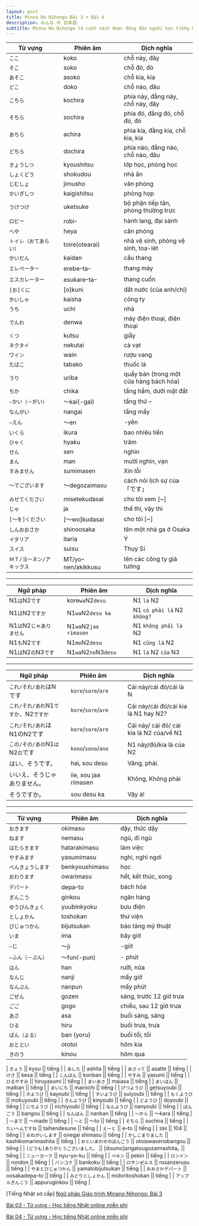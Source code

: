 ```yaml
---
layout: post
title: Minna No Nihongo Bài 3 + Bài 4
description: みんな の 日本語
subtitle: Minna No Nihongo là cuốn sách được đông đảo người học tiếng Nhật lựa chọn khi mới bắt đầu.
---
```


| Từ vựng || Phiên âm || Dịch nghĩa |
| -- | -- | -- | -- | -- |
| `ここ` || koko || chỗ này, đây |
| `そこ` || soko || chỗ đó, đó |
| `あそこ` || asoko || chỗ kia, kia |
| `どこ` || doko || chỗ nào, đâu |
| `こちら` || kochira || phía này, đằng này, chỗ này, đây |
| `そちら` || sochira || phía đó, đằng đó, chỗ đó, đó |
| `あちら` || achira  || phía kia, đằng kia, chỗ kia, kia |
| `どちら` || dochira || phía nào, đằng nào, chỗ nào, đâu |
| `きょうしつ` || kyoushitsu || lớp học, phòng học |
| `しょくどう` || shokudou || nhà ăn |
| `じむしょ` || jimusho || văn phòng |
| `かいぎしつ` || kaigishitsu || phòng họp |
| `うけつけ` || uketsuke || bộ phận tiếp tân, phòng thường trực |
| `ロビー` || robiｰ || hành lang, đại sảnh |
| `へや` || heya || căn phòng |
| `トイレ（おてあらい）` || toire(otearai) || nhà vệ sinh, phòng vệ sinh, toa-lét |
| `かいだん` || kaidan || cầu thang |
| `エレベーター` || erebeｰtaｰ || thang máy |
| `エスカレーター` || esukareｰtaｰ || thang cuốn |
| `[お]くに` || [o]kuni || đất nước (của anh/chị) |
| `かいしゃ` || kaisha || công ty |
| `うち` || uchi || nhà |
| `でんわ` || denwa || máy điện thoại, điện thoại |
| `くつ` || kutsu || giầy |
| `ネクタイ` || nekutai || cà vạt |
| `ワイン` || wain || rượu vang |
| `たばこ` || tabako || thuốc lá |
| `うり` || uriba || quầy bán (trong một cửa hàng bách hóa) |
| `ちか` || chika || tầng hầm, dưới mặt đất |
| `―かい（－がい）` || ～kai(-gai) || tầng thứ – |
| `なんがい` || nangai || tầng mấy |
| `―えん` || ～en || -yên |
| `いくら` || ikura || bao nhiêu tiền |
| `ひゃく` || hyaku || trăm |
| `せん` || sen || nghìn |
| `まん` || man || mười nghìn, vạn |
| `すみません` || sumimasen || Xin lỗi |
| `～でございます` || ～degozaimasu || cách nói lịch sự của 「です」 |
| `みせてください` || misetekudasai || cho tôi xem [~] |
| `じゃ` || ja || thế thì, vậy thì |
| `[～を]ください` || [～wo]kudasai || cho tôi [~] |
| `しんおおさか` || shinoosaka || tên một nhà ga ở Osaka |
| `イタリア` || itaria || Ý |
| `スイス` || suisu || Thụy Sĩ |
| `ＭＴ/ヨーネン/アキックス	` || MT/yoｰnen/akikkusu || tên các công ty giả tưởng |


-----

| Ngữ pháp || Phiên âm || Dịch nghĩa |
| -- | -- | -- | -- | -- |
| N1`は`N2`です` || kore`wa`N2`desu` || N1 `là` N2 |
| N1`は`N2`ですか` || N1`wa`N2`desu ka` || N1 `có phải là` N2 `không?` |
| N1`は`N2`じゃありません` || N1`wa`N2`jaa rimasen` || N1 `không phải là` N2 |
| N1`も`N2`です` || N1`mo`N2`desu` || N1 `cũng là` N2 |
| N1`は`N2`の`N3`です` || N1`wa`N2`no`N3`desu` || N1 `là` N2 `của` N3 |

-----

| Ngữ pháp || Phiên âm || Dịch nghĩa |
| -- | -- | -- | -- | -- |
| `これ/それ/あれ`はNです || `kore`/`sore`/`are` || Cái này/cái đó/cái là N |
| `これ/それ/あれ`N1`ですか`、N2`ですか` || `kore`/`sore`/`are` || Cái này/cái đó/cái kia là N1 hay N2? |
| `これ/それ/あれ`はN1のN2です || `kore`/`sore`/`are` || Cái này/ cái đó/ cái kia là N2 của/về N1 |
| `この/その/あの`N1`は`N2`の`です || `kono`/`sono`/`ano` || N1 này/đó/kia là của N2 |
| はい、そうです。 || hai, sou desu || Vâng, phải. |
| いいえ、そうじゃありません。 || iie, sou jaa rimasen || Không, Không phải |
| そうですか。 || sou desu ka || Vậy à! |

-----

| Từ vựng || Phiên âm || Dịch nghĩa |
| -- | -- | -- | -- | -- |
| `おきます` || okimasu || dậy, thức dậy |
| `ねます` || nemasu || ngủ, đi ngủ |
| `はたらきます` || hatarakimasu || làm việc |
| `やすみます` || yasumimasu || nghỉ, nghỉ ngơi |
| `べんきょうします` || benkyoushimasu || học |
| `おわります` || owarimasu || hết, kết thúc, xong |
| `デパート` || depaｰto || bách hóa |
| `ぎんこう` || ginkou || ngân hàng |
| `ゆうびんきょく` || yuubinkyoku || bưu điện |
| `としょかん` || toshokan || thư viện |
| `びじゅつかん` || bijutsukan || bảo tàng mỹ thuật |
| `いま` || ima || bây giờ |
| `―じ` || ～ji || -giờ |
| `―ふん（－ぷん）` || ～fun(-pun) || - phút |
| `はん` || han || rưỡi, nửa |
| `なんじ` || nanji || mấy giờ |
| `なんぷん` || nanpun || mấy phút |
| `ごぜん` || gozen || sáng, trước 12 giờ trưa |
| `ごご` || gogo || chiều, sau 12 giờ trưa |
| `あさ` || asa || buổi sáng, sáng |
| `ひる` || hiru || buổi trưa, trưa |
| `ばん（よる）` || ban (yoru) || buổi tối, tối |
| `おととい` || ototoi || hôm kia |
| `きのう` || kinou || hôm qua |

| `きょう` || kyou || tiếng |
| `あした` || ashita || tiếng |
| `あさって` || asatte || tiếng |
| `けさ` || kesa || tiếng |
| `こんばん` || konban || tiếng |
| `やすみ` || yasumi || tiếng |
| `ひるやすみ` || hiruyasumi || tiếng |
| `まいあさ` || maiasa || tiếng |
| `まいばん` || maiban || tiếng |
| `まいにち` || mainichi || tiếng |
| `げつようび` || getsuyoubi || tiếng |
| `かようび` || kayoubi || tiếng |
| `すいようび` || suiyoubi || tiếng |
| `もくようび` || mokuyoubi || tiếng |
| `きんようび` || kinyoubi || tiếng |
| `どようび` || doyoubi || tiếng |
| `にちようび` || nichiyoubi || tiếng |
| `なんようび` || nanyoubi || tiếng |
| `ばんごう` || bangou || tiếng |
| `なんばん` || nanban || tiếng |
| `～から` || ～kara || tiếng |
| `～まで` || ～made || tiếng |
| `～と` || ～to || tiếng |
| `そちら` || sochira || tiếng |
| `たいへんですね` || taihendesune || tiếng |
| `えーと` ||  eｰto || tiếng |
| `104` || 104 || tiếng |
| `おねがいします` || onegai shimasu || tiếng |
| `かしこまりました` || kashikomarimashita || tiếng |
| `おといあわせのばんごう` || otoiawasenobangou || tiếng |
| `[どうも]ありがとうございました。` || [doumo]arigatougozaimashita｡ || tiếng |
| `ニューヨーク` || nyuｰyoｰku || tiếng |
| `ペキン` || pekin || tiếng |
| `ロンドン` || rondon || tiếng |
| `バンコク` || bankoku || tiếng |
| `ロサンゼルス` || rosanzerusu || tiếng |
| `やまとびじゅつかん` || yamatobijutsukan || tiếng |
| `おおさかデパート` || oosakadepaｰto || tiếng |
| `みどりとしょかん` || midoritoshokan || tiếng |
| `アップルぎんこう` || appuruginkou || tiếng |

[Tiếng Nhật sơ cấp] [Ngữ pháp Giáo trình Minano Nihongo: Bài 3](https://jes.edu.vn/ngu-phap-minna-no-nihongo-bai-3)

[Bài 03 - Từ vựng - Học tiếng Nhật online miễn phí](http://jls.vnjpclub.com/tu-vung-minna-no-nihongo-bai-3.html)

[Bài 04 - Từ vựng - Học tiếng Nhật online miễn phí](http://jls.vnjpclub.com/tu-vung-minna-no-nihongo-bai-4.html)

